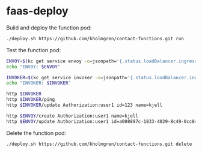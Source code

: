 # faas-deploy

Build and deploy the function pod:
```bash
./deploy.sh https://github.com/kholmgren/contact-functions.git run
```

Test the function pod:
```bash
ENVOY=$(kc get service envoy -o=jsonpath='{.status.loadBalancer.ingress[0].ip}')
echo "ENVOY: $ENVOY"

INVOKER=$(kc get service invoker -o=jsonpath='{.status.loadBalancer.ingress[0].ip}')
echo "INVOKER: $INVOKER"

http $INVOKER
http $INVOKER/ping
http $INVOKER/update Authorization:user1 id=123 name=kjell

http $ENVOY/create Authorization:user1 name=kjell
http $ENVOY/update Authorization:user1 id=a008897c-1833-4029-8c49-0cc849a3900c name=otto

```

Delete the function pod:
```bash
./deploy.sh https://github.com/kholmgren/contact-functions.git delete
```
